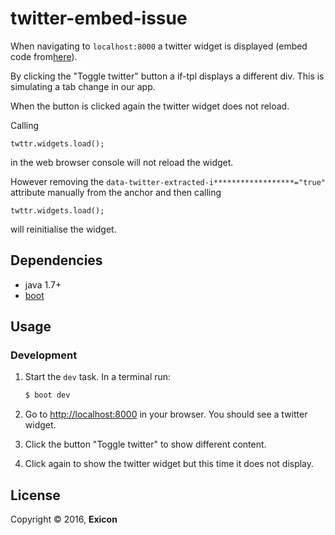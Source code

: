 # twitter-embed-issue

When navigating to `localhost:8000` a twitter widget is displayed (embed code from[here](https://publish.twitter.com)).

By clicking the "Toggle twitter" button a if-tpl displays a different div. This is simulating a tab change in our app.

When the button is clicked again the twitter widget does not reload.

Calling
```
twttr.widgets.load();
```
in the web browser console will not reload the widget.

However removing the `data-twitter-extracted-i******************="true"` attribute manually from the anchor and then calling
```
twttr.widgets.load();
```
will reinitialise the widget.

## Dependencies

- java 1.7+
- [boot][1]

## Usage
### Development
1. Start the `dev` task. In a terminal run:
    ```bash
    $ boot dev
    ```
2. Go to [http://localhost:8000][2] in your browser. You should see a twitter widget.

3. Click the button "Toggle twitter" to show different content.

4. Click again to show the twitter widget but this time it does not display.

## License

Copyright © 2016, **Exicon**

[1]: http://boot-clj.com
[2]: http://localhost:8000
[3]: http://hoplon.io

